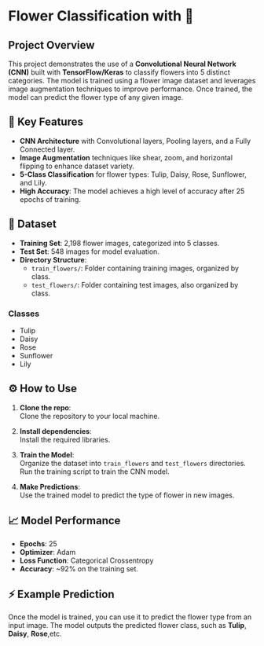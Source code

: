 # Flower Classification with  🌸

## Project Overview

This project demonstrates the use of a **Convolutional Neural Network (CNN)** built with **TensorFlow/Keras** to classify flowers into 5 distinct categories. The model is trained using a flower image dataset and leverages image augmentation techniques to improve performance. Once trained, the model can predict the flower type of any given image.

## 🚀 Key Features

- **CNN Architecture** with Convolutional layers, Pooling layers, and a Fully Connected layer.
- **Image Augmentation** techniques like shear, zoom, and horizontal flipping to enhance dataset variety.
- **5-Class Classification** for flower types: Tulip, Daisy, Rose, Sunflower, and Lily.
- **High Accuracy**: The model achieves a high level of accuracy after 25 epochs of training.

## 🧩 Dataset

- **Training Set**: 2,198 flower images, categorized into 5 classes.
- **Test Set**: 548 images for model evaluation.
- **Directory Structure**:
  - `train_flowers/`: Folder containing training images, organized by class.
  - `test_flowers/`: Folder containing test images, also organized by class.

### Classes
- Tulip
- Daisy
- Rose
- Sunflower
- Lily

## ⚙️ How to Use

1. **Clone the repo**:  
   Clone the repository to your local machine.

2. **Install dependencies**:  
   Install the required libraries.

3. **Train the Model**:  
   Organize the dataset into `train_flowers` and `test_flowers` directories.  
   Run the training script to train the CNN model.

4. **Make Predictions**:  
   Use the trained model to predict the type of flower in new images.

## 📈 Model Performance

- **Epochs**: 25
- **Optimizer**: Adam
- **Loss Function**: Categorical Crossentropy
- **Accuracy**: ~92% on the training set.

## ⚡ Example Prediction

Once the model is trained, you can use it to predict the flower type from an input image. The model outputs the predicted flower class, such as **Tulip**, **Daisy**, **Rose**,etc.

